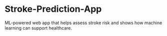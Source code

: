 # Stroke-Prediction-App
ML-powered web app that helps assess stroke risk and shows how machine learning can support healthcare.
